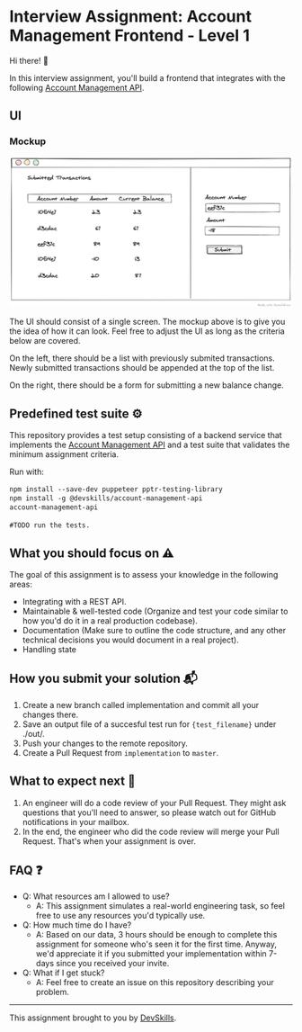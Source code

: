 # Interview Assignment: Account Management Frontend - Level 1

Hi there! 👋

In this interview assignment, you'll build a frontend that integrates with the following [Account Management API](api-specification.yml).

## UI

### Mockup
![Mockup](mockup.png)

The UI should consist of a single screen. 
The mockup above is to give you the idea of how it can look. Feel free to adjust the UI as long as the criteria below are covered.

On the left, there should be a list with previously submited transactions.
Newly submitted transactions should be appended at the top of the list.

On the right, there should be a form for submitting a new balance change.


## Predefined test suite ⚙️

This repository provides a test setup consisting of a backend service that implements the [Account Management API](api-specification.yml) and a test suite that validates the minimum assignment criteria.

Run with:

```
npm install --save-dev puppeteer pptr-testing-library
npm install -g @devskills/account-management-api
account-management-api

#TODO run the tests.
```

## What you should focus on ⚠️

The goal of this assignment is to assess your knowledge in the following areas:

- Integrating with a REST API.
- Maintainable & well-tested code (Organize and test your code similar to how you'd do it in a real production codebase).
- Documentation (Make sure to outline the code structure, and any other technical decisions you would document in a real project).
- Handling state

## How you submit your solution 📬

1. Create a new branch called implementation and commit all your changes there.
2. Save an output file of a succesful test run for `{test_filename}` under ./out/.
3. Push your changes to the remote repository.
4. Create a Pull Request from `implementation` to `master`.

## What to expect next 👀
1. An engineer will do a code review of your Pull Request. They might ask questions that you'll need to answer, so please watch out for GitHub notifications in your mailbox.
2. In the end, the engineer who did the code review will merge your Pull Request. That's when your assignment is over.

## FAQ ❓
- Q: What resources am I allowed to use?
  - A: This assignment simulates a real-world engineering task, so feel free to use any resources you'd typically use.
- Q: How much time do I have?
  - A: Based on our data, 3 hours should be enough to complete this assignment for someone who's seen it for the first time. Anyway, we'd appreciate it if you submitted your implementation within 7-days since you received your invite.
- Q: What if I get stuck?
  - A: Feel free to create an issue on this repository describing your problem.
  
---

This assignment brought to you by [DevSkills](https://devskills.co).
